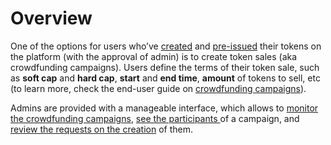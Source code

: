 # Overview

One of the options for users who’ve [created](https://cryptofund.software/resources/product-guide/end-users/user-issued-tokens/token-creation/) and [pre-issued](https://cryptofund.software/resources/product-guide/end-users/user-issued-tokens/token-pre-issuance/) their tokens on the platform \(with the approval of admin\) is to create token sales \(aka crowdfunding campaigns\). Users define the terms of their token sale, such as **soft cap** and **hard cap**, **start** and **end time**, **amount** of tokens to sell, etc \(to learn more, check the end-user guide on [crowdfunding campaigns](https://cryptofund.software/resources/product-guide/end-users/crowdfunding-campaigns/overview-crowdfunding-campaign/)\).

Admins are provided with a manageable interface, which allows to [monitor the crowdfunding campaigns](https://cryptofund.software/resources/product-guide/admins/crowdfunding-campaigns-management/monitor-the-existing-crowdfunding-campaigns/), [see the participants ](https://cryptofund.software/resources/product-guide/admins/crowdfunding-campaigns-management/see-the-participants-of-a-crowdfunding-campaign/)of a campaign, and [review the requests on the creation](https://cryptofund.software/resources/product-guide/admins/crowdfunding-campaigns-management/review-the-crowdfunding-campaign-creation-request/) of them.

